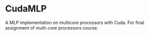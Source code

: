 # CudaMLP
A MLP implementation on multicore processors with Cuda. For final assignment of multi-core processors course.
